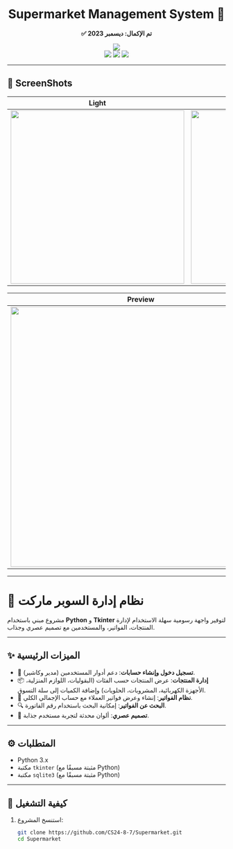 <div align="center">
  <h1>Supermarket Management System 🛒</h1>
  <p><strong>✅ تم الإكمال: ديسمبر 2023</strong></p>
  <img src="https://img.shields.io/badge/Status-Completed_in_2023-green?logo=github" />
  <br>
  <img src="https://img.shields.io/badge/Made%20with-Python-blue?logo=python" />
  <img src="https://img.shields.io/badge/GUI-Tkinter-orange" />
  <img src="https://img.shields.io/badge/Database-SQLite-lightgrey?logo=sqlite" />
</div>

---

## 📸 ScreenShots  

| Light | Dark |
|-------|------|
| <img src="ss/1.png" width="400"> | <img src="ss/2.png" width="400"> |

| Preview |
|---------|
| <img src="ss/res.png" width="600"> |

---

# 📝 نظام إدارة السوبر ماركت  

مشروع مبني باستخدام **Python** و **Tkinter** لتوفير واجهة رسومية سهلة الاستخدام لإدارة المنتجات، الفواتير، والمستخدمين مع تصميم عصري وجذاب.  

---

## ✨ الميزات الرئيسية  

- 🔐 **تسجيل دخول وإنشاء حسابات**: دعم أدوار المستخدمين (مدير وكاشير).  
- 📦 **إدارة المنتجات**: عرض المنتجات حسب الفئات (البقوليات، اللوازم المنزلية، الأجهزة الكهربائية، المشروبات، الحلويات) وإضافة الكميات إلى سلة التسوق.  
- 🧾 **نظام الفواتير**: إنشاء وعرض فواتير العملاء مع حساب الإجمالي الكلي.  
- 🔍 **البحث عن الفواتير**: إمكانية البحث باستخدام رقم الفاتورة.  
- 🎨 **تصميم عصري**: ألوان محدثة لتجربة مستخدم جذابة.  

---

## ⚙️ المتطلبات  

- Python 3.x  
- مكتبة `tkinter` (مثبتة مسبقًا مع Python)  
- مكتبة `sqlite3` (مثبتة مسبقًا مع Python)  

---

## 🚀 كيفية التشغيل  

1. استنسخ المشروع:  
   ```bash
   git clone https://github.com/CS24-8-7/Supermarket.git
   cd Supermarket
